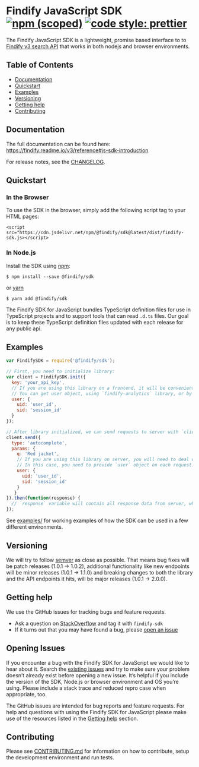 # Findify JavaScript SDK [![npm (scoped)](https://img.shields.io/npm/v/@findify/sdk.svg)](https://www.npmjs.com/package/@findify/sdk) [![code style: prettier](https://img.shields.io/badge/code_style-prettier-ff69b4.svg)](https://github.com/prettier/prettier)

The Findify JavaScript SDK is a lightweight, promise based interface to
to [Findify v3 search API](https://findify.readme.io/v3/reference#search-api) that works
in both nodejs and browser environments.

## Table of Contents

- [Documentation](#documentation)
- [Quickstart](#quickstart)
- [Examples](#examples)
- [Versioning](#versioning)
- [Getting help](#getting-help)
- [Contributing](#contributing)

## Documentation

The full documentation can be found here:
<https://findify.readme.io/v3/reference#js-sdk-introduction>

For release notes, see the [CHANGELOG](./CHANGELOG.md).

## Quickstart


### In the Browser

To use the SDK in the browser, simply add the following script tag to your
HTML pages:

```
<script src="https://cdn.jsdelivr.net/npm/@findify/sdk@latest/dist/findify-sdk.js></script>
```

### In Node.js

Install the SDK using [npm](http://npmjs.org):

```console
$ npm install --save @findify/sdk
```

or [yarn](https://yarnpkg.com/lang/en/)

```console
$ yarn add @findify/sdk
```

The Findify SDK for JavaScript bundles TypeScript definition files for use in TypeScript projects and to support tools that can read `.d.ts` files.
Our goal is to keep these TypeScript definition files updated with each release for any public api.

## Examples

```javascript
var FindifySDK = require('@findify/sdk');

// First, you need to initialize library:
var client = FindifySDK.init({
  key: 'your_api_key',
  // If you are using this library on a frontend, it will be convenient for you to provide user once on initialization.
  // You can get user object, using `findify-analytics` library, or by manually getting data from cookies:
  user: {
    uid: 'user_id',
    sid: 'session_id'
  }
});

// After library initialized, we can send requests to server with `client` instance. Let's perform autocomplete request:
client.send({
  type: 'autocomplete',
  params: {
    q: 'Red jacket',
    // If you are using this library on server, you will need to deal with multiple users objects.
    // In this case, you need to provide `user` object on each request. If you provided `user` on init, it will be overrided:
    user: {
      uid: 'user_id',
      sid: 'session_id'
    }
   }
}).then(function(response) {
  // `response` variable will contain all response data from server, which could be later provided to the view layer.
});
```

See [examples/](./examples/) for working examples of how the SDK can be used
in a few different environments.

## Versioning

We will try to follow [semver](http://semver.org/) as close as possible.
That means bug fixes will be patch releases (1.0.1 -> 1.0.2), additional
functionality like new endpoints will be minor releases (1.0.1 -> 1.1.0)
and breaking changes to both the library and the API endpoints it hits,
will be major releases (1.0.1 -> 2.0.0).

## Getting help

We use the GitHub issues for tracking bugs and feature requests.

 * Ask a question on [StackOverflow](https://stackoverflow.com/) and tag it with `findify-sdk`
 * If it turns out that you may have found a bug, please [open an issue](https://github.com/findify/findify-js/issues/new)

## Opening Issues

If you encounter a bug with the Findify SDK for JavaScript we would like to hear
about it. Search the [existing issues](https://github.com/findify/findify-js/issues)
and try to make sure your problem doesn’t already exist before opening a new
issue. It’s helpful if you include the version of the SDK, Node.js or browser
environment and OS you’re using. Please include a stack trace and reduced repro
case when appropriate, too.

The GitHub issues are intended for bug reports and feature requests. For help
and questions with using the Findify SDK for JavaScript please make use of the
resources listed in the [Getting help](https://github.com/findify/findify-js/tree/master/packages/sdk#getting-help)
section.

## Contributing

Please see [CONTRIBUTING.md](./CONTRIBUTING.md) for information on how to
contribute, setup the development environment and run tests.
